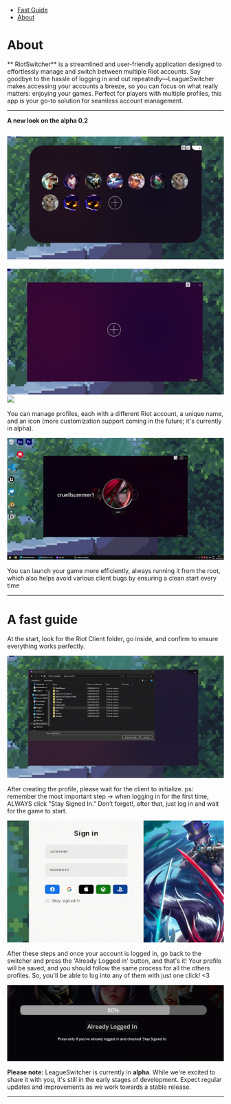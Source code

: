 - [Fast Guide](#a-fast-guide)
- [About](#about)

# About

**
RiotSwitcher** is a streamlined and user-friendly application designed to effortlessly manage and switch between multiple Riot accounts. Say goodbye to the hassle of logging in and out repeatedly—LeagueSwitcher makes accessing your accounts a breeze, so you can focus on what really matters: enjoying your games. Perfect for players with multiple profiles, this app is your go-to solution for seamless account management.

---

**A new look on the alpha 0.2**

![](git_images/newlook.png)
---
![](git_images/home.jpg)
![](git_images/mousegif.gif)

You can manage profiles, each with a different Riot account, a unique name, and an icon (more customization support coming in the future; it's currently in alpha).

![](git_images/loadgif.gif)

You can launch your game more efficiently, always running it from the root, which also helps avoid various client bugs by ensuring a clean start every time

---
# A fast guide

At the start, look for the Riot Client folder, go inside, and confirm to ensure everything works perfectly.

![](git_images/folderselect.gif)

After creating the profile, please wait for the client to initialize.
ps: remember the most important step -> when logging in for the first time, ALWAYS click "Stay Signed In." Don’t forget!, after that, just log in and wait for the game to start.

![](git_images/stay.gif)

After these steps and once your account is logged in, go back to the switcher and press the 'Already Logged in' button, and that's it! Your profile will be saved, and you should follow the same process for all the others profiles. So, you'll be able to log into any of them with just one click! <3

<p align="center">
  <img src="git_images/button.png" alt="Button Image">
</p>

**Please note:** LeagueSwitcher is currently in **alpha**. While we're excited to share it with you, it's still in the early stages of development. Expect regular updates and improvements as we work towards a stable release.

---
